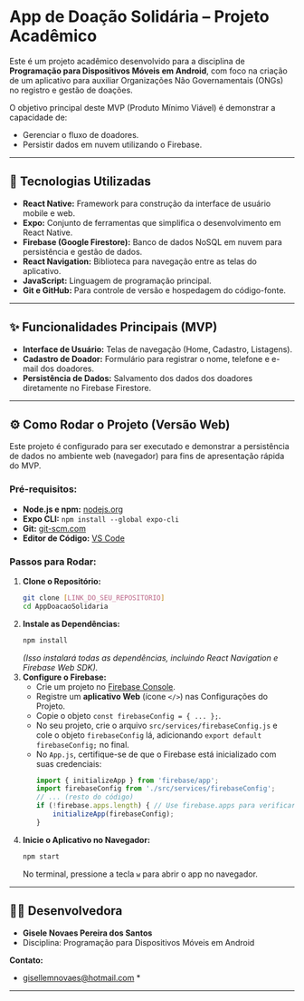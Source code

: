 # App de Doação Solidária – Projeto Acadêmico

Este é um projeto acadêmico desenvolvido para a disciplina de **Programação para Dispositivos Móveis em Android**, com foco na criação de um aplicativo para auxiliar Organizações Não Governamentais (ONGs) no registro e gestão de doações.

O objetivo principal deste MVP (Produto Mínimo Viável) é demonstrar a capacidade de:
* Gerenciar o fluxo de doadores.
* Persistir dados em nuvem utilizando o Firebase.

---

## 🚀 Tecnologias Utilizadas

* **React Native:** Framework para construção da interface de usuário mobile e web.
* **Expo:** Conjunto de ferramentas que simplifica o desenvolvimento em React Native.
* **Firebase (Google Firestore):** Banco de dados NoSQL em nuvem para persistência e gestão de dados.
* **React Navigation:** Biblioteca para navegação entre as telas do aplicativo.
* **JavaScript:** Linguagem de programação principal.
* **Git e GitHub:** Para controle de versão e hospedagem do código-fonte.

---

## ✨ Funcionalidades Principais (MVP)

* **Interface de Usuário:** Telas de navegação (Home, Cadastro, Listagens).
* **Cadastro de Doador:** Formulário para registrar o nome, telefone e e-mail dos doadores.
* **Persistência de Dados:** Salvamento dos dados dos doadores diretamente no Firebase Firestore.

---

## ⚙️ Como Rodar o Projeto (Versão Web)

Este projeto é configurado para ser executado e demonstrar a persistência de dados no ambiente web (navegador) para fins de apresentação rápida do MVP.

### Pré-requisitos:

* **Node.js e npm:** [nodejs.org](https://nodejs.org/en/)
* **Expo CLI:** `npm install --global expo-cli`
* **Git:** [git-scm.com](https://git-scm.com/downloads)
* **Editor de Código:** [VS Code](https://code.visualstudio.com/download)

### Passos para Rodar:

1.  **Clone o Repositório:**
    ```bash
    git clone [LINK_DO_SEU_REPOSITORIO]
    cd AppDoacaoSolidaria
    ```
2.  **Instale as Dependências:**
    ```bash
    npm install
    ```
    *(Isso instalará todas as dependências, incluindo React Navigation e Firebase Web SDK).*
3.  **Configure o Firebase:**
    * Crie um projeto no [Firebase Console](https://console.firebase.google.com/).
    * Registre um **aplicativo Web** (ícone `</>`) nas Configurações do Projeto.
    * Copie o objeto `const firebaseConfig = { ... };`.
    * No seu projeto, crie o arquivo `src/services/firebaseConfig.js` e cole o objeto `firebaseConfig` lá, adicionando `export default firebaseConfig;` no final.
    * No `App.js`, certifique-se de que o Firebase está inicializado com suas credenciais:
        ```javascript
        import { initializeApp } from 'firebase/app';
        import firebaseConfig from './src/services/firebaseConfig';
        // ... (resto do código)
        if (!firebase.apps.length) { // Use firebase.apps para verificar, ou apenas initializeApp(firebaseConfig);
            initializeApp(firebaseConfig);
        }
        ```
4.  **Inicie o Aplicativo no Navegador:**
    ```bash
    npm start
    ```
    No terminal, pressione a tecla `w` para abrir o app no navegador.

---

## 👩‍💻 Desenvolvedora

* **Gisele Novaes Pereira dos Santos**
* Disciplina: Programação para Dispositivos Móveis em Android 

**Contato:**
* gisellemnovaes@hotmail.com *
---